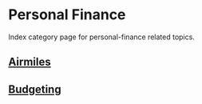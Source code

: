 # Personal Finance

Index category page for personal-finance related topics.

## [Airmiles](/personal-finance/airmiles)
## [Budgeting](/personal-finance/budgeting)
